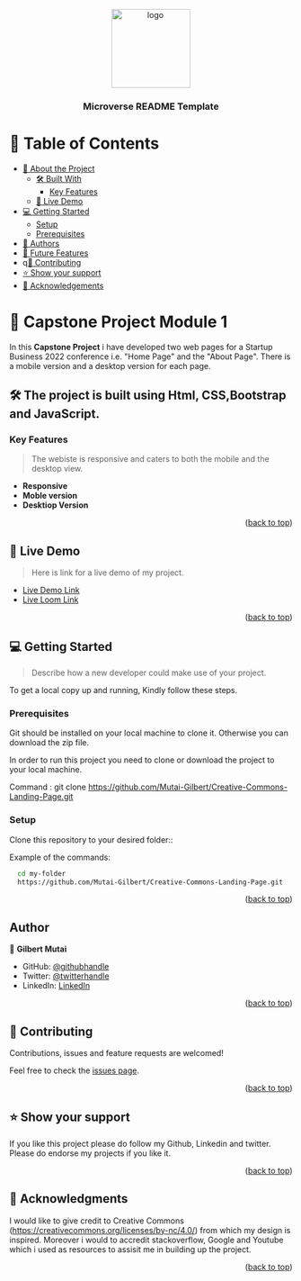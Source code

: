 <a name="readme-top"></a>

<div align="center">

  <img src="murple_logo.png" alt="logo" width="140"  height="auto" />
  <br/>

  <h3><b>Microverse README Template</b></h3>

</div>

# 📗 Table of Contents

- [📖 About the Project](#about-project)
  - [🛠 Built With](#built-with)
    - [Key Features](#key-features)
  - [🚀 Live Demo](#live-demo)
- [💻 Getting Started](#getting-started)
  - [Setup](#setup)
  - [Prerequisites](#prerequisites)
- [👥 Authors](#authors)
- [🔭 Future Features](#future-features)
- q[🤝 Contributing](#contributing)
- [⭐️ Show your support](#support)
- [🙏 Acknowledgements](#acknowledgements)

# 📖 Capstone Project Module 1 <a name="about-the-project"></a>


In this **Capstone Project** i have developed two web pages for a Startup Business 2022 conference i.e. "Home Page" and the "About Page". There is a mobile version and a desktop version for each page. 

## 🛠 The project is built using Html, CSS,Bootstrap and JavaScript. <a name="built-with"></a>

### Key Features <a name="key-features"></a>

> The webiste is responsive and caters to both the mobile and the desktop view.

- **Responsive**
- **Moble version**
- **Desktiop Version**

<p align="right">(<a href="#readme-top">back to top</a>)</p>

## 🚀 Live Demo <a name="live-demo"></a>

> Here is link for a live demo of my project.

- [Live Demo Link](https://mutai-gilbert.github.io/Creative-Commons-Landing-Page/)
- [Live Loom Link](https://www.loom.com/share/25dda83815c94708ad7dadbc49999bf8)

<p align="right">(<a href="#readme-top">back to top</a>)</p>

## 💻 Getting Started <a name="getting-started"></a>

> Describe how a new developer could make use of your project.

To get a local copy up and running, Kindly follow these steps.

### Prerequisites

Git should be installed on your local machine to clone it. Otherwise you can download the zip file.

In order to run this project you need to clone or download the project to your local machine.

Command : git clone https://github.com/Mutai-Gilbert/Creative-Commons-Landing-Page.git

### Setup

Clone this repository to your desired folder::


Example of the  commands:

```sh
  cd my-folder
  https://github.com/Mutai-Gilbert/Creative-Commons-Landing-Page.git
```

<p align="right">(<a href="#readme-top">back to top</a>)</p>

## Author
👤 **Gilbert Mutai**

- GitHub: [@githubhandle](https://github.com/Mutai-Gilbert)
- Twitter: [@twitterhandle](https://twitter.com/@nerdmutai)
- LinkedIn: [LinkedIn](https://www.linkedin.com/in/mutai-gilbert-2a5a42137/)

<p align="right">(<a href="#readme-top">back to top</a>)</p>

## 🤝 Contributing <a name="contributing"></a>

Contributions, issues and feature requests are welcomed!

Feel free to check the [issues page](../../issues/).

<p align="right">(<a href="#readme-top">back to top</a>)</p>

## ⭐️ Show your support <a name="support"></a>

If you like this project please do follow my Github, Linkedin and twitter. Please do endorse my projects if you like it.

<p align="right">(<a href="#readme-top">back to top</a>)</p>

## 🙏 Acknowledgments <a name="acknowledgements"></a>

I would like to give credit to Creative Commons (https://creativecommons.org/licenses/by-nc/4.0/) from which my design is inspired. Moreover i would to accredit stackoverflow, Google and Youtube which i used as resources to assisit me in building up the project.

<p align="right">(<a href="#readme-top">back to top</a>)</p>
